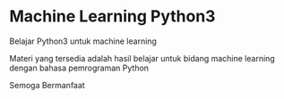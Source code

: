 # Machine Learning Python3
Belajar Python3 untuk machine learning

Materi yang tersedia adalah hasil belajar untuk bidang
machine learning dengan bahasa pemrograman Python



Semoga Bermanfaat
